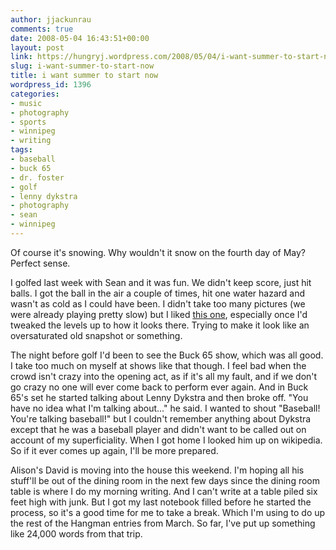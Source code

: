 ```yaml
---
author: jjackunrau
comments: true
date: 2008-05-04 16:43:51+00:00
layout: post
link: https://hungryj.wordpress.com/2008/05/04/i-want-summer-to-start-now/
slug: i-want-summer-to-start-now
title: i want summer to start now
wordpress_id: 1396
categories:
- music
- photography
- sports
- winnipeg
- writing
tags:
- baseball
- buck 65
- dr. foster
- golf
- lenny dykstra
- photography
- sean
- winnipeg
---
```


Of course it's snowing. Why wouldn't it snow on the fourth day of May? Perfect sense.

I golfed last week with Sean and it was fun. We didn't keep score, just hit balls. I got the ball in the air a couple of times, hit one water hazard and wasn't as cold as I could have been. I didn't take too many pictures (we were already playing pretty slow) but I liked [this one](http://www.flickr.com/photos/hungry_j/2454762277/), especially once I'd tweaked the levels up to how it looks there. Trying to make it look like an oversaturated old snapshot or something.

The night before golf I'd been to see the Buck 65 show, which was all good. I take too much on myself at shows like that though. I feel bad when the crowd isn't crazy into the opening act, as if it's all my fault, and if we don't go crazy no one will ever come back to perform ever again. And in Buck 65's set he started talking about Lenny Dykstra and then broke off. "You have no idea what I'm talking about..." he said. I wanted to shout "Baseball! You're talking baseball!" but I couldn't remember anything about Dykstra except that he was a baseball player and didn't want to be called out on account of my superficiality. When I got home I looked him up on wikipedia. So if it ever comes up again, I'll be more prepared.

Alison's David is moving into the house this weekend. I'm hoping all his stuff'll be out of the dining room in the next few days since the dining room table is where I do my morning writing. And I can't write at a table piled six feet high with junk. But I got my last notebook filled before he started the process, so it's a good time for me to take a break. Which I'm using to do up the rest of the Hangman entries from March. So far, I've put up something like 24,000 words from that trip.
